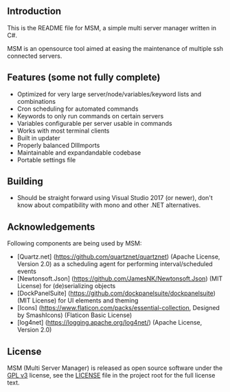 ## Introduction

This is the README file for MSM, a simple multi server manager written in C#.

MSM is an opensource tool aimed at easing the maintenance of multiple ssh connected servers.

## Features (some not fully complete)
* Optimized for very large server/node/variables/keyword lists and combinations
* Cron scheduling for automated commands
* Keywords to only run commands on certain servers
* Variables configurable per server usable in commands
* Works with most terminal clients
* Built in updater
* Properly balanced DllImports
* Maintainable and expandandable codebase
* Portable settings file

## Building

* Should be straight forward using Visual Studio 2017 (or newer), don't know about compatibility with mono and other .NET alternatives.

## Acknowledgements

Following components are being used by MSM:

* [Quartz.net] (https://github.com/quartznet/quartznet) (Apache License, Version 2.0) as a scheduling agent for performing interval/scheduled events
* [Newtonsoft.Json] (https://github.com/JamesNK/Newtonsoft.Json) (MIT License) for (de)serializing objects
* [DockPanelSuite] (https://github.com/dockpanelsuite/dockpanelsuite) (MIT License) for UI elements and theming
* [Icons] (https://www.flaticon.com/packs/essential-collection, Designed by SmashIcons) (Flaticon Basic License)
* [log4net] (https://logging.apache.org/log4net/) (Apache License, Version 2.0)

## License

MSM (Multi Server Manager) is released as open source software under the [GPL v3](https://opensource.org/licenses/gpl-3.0.html) 
license, see the [LICENSE](./LICENSE) file in the project root for the full license text.